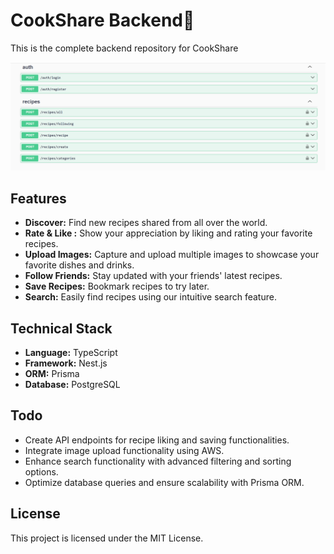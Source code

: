 <h1>CookShare Backend🍔</h1>

<p>This is the complete backend repository for CookShare</p>
<img width="1506" alt="Screenshot 2024-02-20 at 12 56 23 PM" src="./swaggerss.png">

<h2>Features</h2>

<ul>
	<li><strong>Discover:</strong> Find new recipes shared from all over the world.</li>
	<li><strong>Rate &amp; Like :</strong> Show your appreciation by liking and rating your favorite recipes.</li>
	<li><strong>Upload Images:</strong> Capture and upload multiple images to showcase your favorite dishes and drinks.</li>
	<li><strong>Follow Friends:</strong> Stay updated with your friends&#39; latest recipes.</li>
	<li><strong>Save Recipes:</strong> Bookmark recipes to try later.</li>
	<li><strong>Search:</strong> Easily find recipes using our intuitive search feature.</li>
</ul>

<h2>Technical Stack</h2>

<ul>
	<li><strong>Language:</strong> TypeScript</li>
	<li><strong>Framework:</strong> Nest.js</li>
	<li><strong>ORM:</strong> Prisma</li>
	<li><strong>Database:</strong> PostgreSQL</li>
</ul>

<h2>Todo</h2>

<ul>
  <li> Create API endpoints for recipe liking and saving functionalities.</li>
  <li>Integrate image upload functionality using AWS.</li>
  <li>Enhance search functionality with advanced filtering and sorting options.</li>
  <li>Optimize database queries and ensure scalability with Prisma ORM.</li>
</ul>

<h2>License</h2>

<p>This project is licensed under the MIT License.</p>
